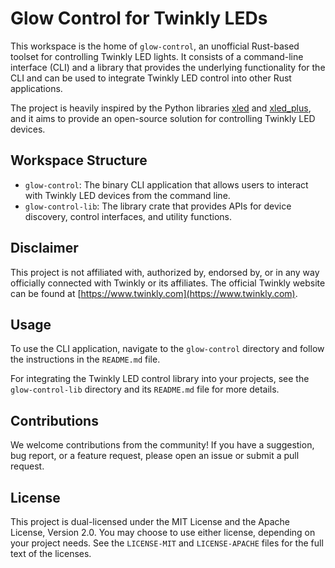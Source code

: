 # Glow Control for Twinkly LEDs

This workspace is the home of `glow-control`, an unofficial Rust-based toolset for controlling Twinkly LED lights. It consists of a command-line interface (CLI) and a library that provides the underlying functionality for the CLI and can be used to integrate Twinkly LED control into other Rust applications.

The project is heavily inspired by the Python libraries [xled](https://github.com/scrool/xled) and [xled_plus](https://github.com/Anders-Holst/xled_plus), and it aims to provide an open-source solution for controlling Twinkly LED devices.

## Workspace Structure

- `glow-control`: The binary CLI application that allows users to interact with Twinkly LED devices from the command line.
- `glow-control-lib`: The library crate that provides APIs for device discovery, control interfaces, and utility functions.

## Disclaimer

This project is not affiliated with, authorized by, endorsed by, or in any way officially connected with Twinkly or its affiliates. The official Twinkly website can be found at [https://www.twinkly.com](https://www.twinkly.com).

## Usage

To use the CLI application, navigate to the `glow-control` directory and follow the instructions in the `README.md` file.

For integrating the Twinkly LED control library into your projects, see the `glow-control-lib` directory and its `README.md` file for more details.

## Contributions

We welcome contributions from the community! If you have a suggestion, bug report, or a feature request, please open an issue or submit a pull request.

## License

This project is dual-licensed under the MIT License and the Apache License, Version 2.0. You may choose to use either license, depending on your project needs. See the `LICENSE-MIT` and `LICENSE-APACHE` files for the full text of the licenses.
